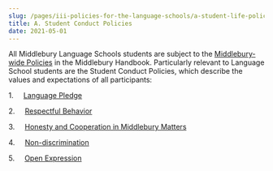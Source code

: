 ```yaml
---
slug: /pages/iii-policies-for-the-language-schools/a-student-life-policies
title: A. Student Conduct Policies
date: 2021-05-01
---
```

All Middlebury Language Schools students are subject to the [Middlebury-wide Policies](/pages/i-policies-for-all) in the Middlebury Handbook. Particularly relevant to Language School students are the Student Conduct Policies, which describe the values and expectations of all participants:

1.     [Language Pledge](https://www.middlebury.edu/handbook/pages/iii-policies-for-the-language-schools/b-academic-policies/b-2-language-pledge/)

2.     [Respectful Behavior](https://www.middlebury.edu/handbook/pages/i-policies-for-all/genl-principles/respectful-behavior/)

3.     [Honesty and Cooperation in Middlebury Matters](https://www.middlebury.edu/handbook/pages/i-policies-for-all/genl-principles/honesty-cooperation/)

4.     [Non-discrimination](https://www.middlebury.edu/handbook/pages/i-policies-for-all/genl-principles/non-discrimination-statement/)  

5.     [Open Expression](https://www.middlebury.edu/handbook/pages/i-policies-for-all/genl-principles/freedom-of-expression/)
